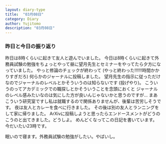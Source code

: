 ```yaml
---
layout: diary-type
title:  "03月08日"
category: Diary
author: Yujitomo
description: "03月08日"
---
```




### 昨日と今日の振り返り

昨日は8時くらいに起きて友人と遊んでいました。
今日は8時くらいに起きて外務員試験の勉強をちょっとやって昼に望月先生とセミナーをやってたら夕方になっていました。
やっと修論のチェックが終わって (やっと終わった!!!!!!時間かかりすぎだろ) 何らかのジャーナルに投稿しました。
望月先生の指示に従っただけなのでジャーナルのレベルとかそういうのは知らないです (投げやり)。
こういうのってアカデミックでの職探しとかそういうことを念頭におくと
ジャーナルのレベル感みたいなのは気にした方が良いんじゃないかと思うのですが...
まあこういう研究室ですし私は就職するので関係ありませんが、後輩は苦労しそうです。
夜は友人とカレーを食べに行きました。
その後は別の友人とランニングをして家に帰りました。
ArXivに投稿しようと思ったらエンドースメントがどうのこうのと出てきました。どうしよ。
めんどくなってこの日記を書いています。今だいたい23時です。

眠いので寝ます。外務員試験の勉強がしたい。やばいし。
